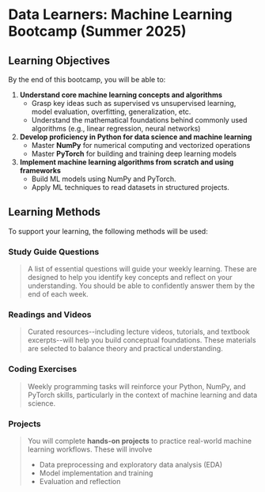 # Data Learners: Machine Learning Bootcamp (Summer 2025)


## Learning Objectives
By the end of this bootcamp, you will be able to:
1. **Understand core machine learning concepts and algorithms**
	- Grasp key ideas such as supervised vs unsupervised learning, model evaluation, overfitting, generalization, etc. 
	- Understand the mathematical foundations behind commonly used algorithms (e.g., linear regression, neural networks)
2. **Develop proficiency in Python for data science and machine learning**
	- Master **NumPy** for numerical computing and vectorized operations
	- Master **PyTorch** for building and training deep learning models
3. **Implement machine learning algorithms from scratch and using frameworks**
	- Build ML models using NumPy and PyTorch.
	- Apply ML techniques to read datasets in structured projects. 

## Learning Methods
To support your learning, the following methods will be used:

### Study Guide Questions 
> A list of essential questions will guide your weekly learning. These are designed to help you identify key concepts and reflect on your understanding. You should be able to confidently answer them by the end of each week.
> 
### Readings and Videos
>Curated resources--including lecture videos, tutorials, and textbook excerpts--will help you build conceptual foundations. These materials are selected to balance theory and practical understanding.

### Coding Exercises
>Weekly programming tasks will reinforce your Python, NumPy, and PyTorch skills, particularly in the context of machine learning and data science.

### Projects 
>You will complete **hands-on projects** to practice real-world machine learning workflows. These will involve
>- Data preprocessing and exploratory data analysis (EDA)
>- Model implementation and training
>- Evaluation and reflection
